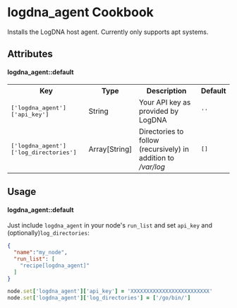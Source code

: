 logdna_agent Cookbook
=====================
Installs the LogDNA host agent. Currently only supports apt systems.


Attributes
----------

#### logdna_agent::default
<table>
  <tr>
    <th>Key</th>
    <th>Type</th>
    <th>Description</th>
    <th>Default</th>
  </tr>
  <tr>
    <td><tt>['logdna_agent']['api_key']</tt></td>
    <td>String</td>
    <td>Your API key as provided by LogDNA</td>
    <td><tt>''</tt></td>
  </tr>
  <tr>
    <td><tt>['logdna_agent']['log_directories']</tt></td>
    <td>Array[String]</td>
    <td>Directories to follow (recursively) in addition to <var>/var/log</var></td>
    <td><tt>[]</tt></td>
  </tr>
</table>

Usage
-----
#### logdna_agent::default
Just include `logdna_agent` in your node's `run_list` and set `api_key` and (optionally)`log_directories`:

```json
{
  "name":"my_node",
  "run_list": [
    "recipe[logdna_agent]"
  ]
}
```

```ruby
node.set['logdna_agent']['api_key'] = 'XXXXXXXXXXXXXXXXXXXXXXXXX'
node.set['logdna_agent']['log_directories'] = ['/go/bin/']
```
